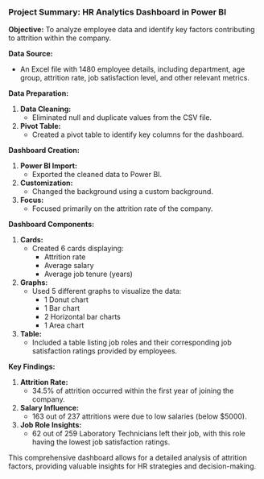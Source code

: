### Project Summary: HR Analytics Dashboard in Power BI

**Objective:**
To analyze employee data and identify key factors contributing to attrition within the company.

**Data Source:**
- An Excel file with 1480 employee details, including department, age group, attrition rate, job satisfaction level, and other relevant metrics.

**Data Preparation:**
1. **Data Cleaning:** 
   - Eliminated null and duplicate values from the CSV file.
2. **Pivot Table:**
   - Created a pivot table to identify key columns for the dashboard.

**Dashboard Creation:**
1. **Power BI Import:**
   - Exported the cleaned data to Power BI.
2. **Customization:**
   - Changed the background using a custom background.
3. **Focus:**
   - Focused primarily on the attrition rate of the company.

**Dashboard Components:**
1. **Cards:**
   - Created 6 cards displaying:
     - Attrition rate
     - Average salary
     - Average job tenure (years)
2. **Graphs:**
   - Used 5 different graphs to visualize the data:
     - 1 Donut chart
     - 1 Bar chart
     - 2 Horizontal bar charts
     - 1 Area chart
3. **Table:**
   - Included a table listing job roles and their corresponding job satisfaction ratings provided by employees.

**Key Findings:**
1. **Attrition Rate:**
   - 34.5% of attrition occurred within the first year of joining the company.
2. **Salary Influence:**
   - 163 out of 237 attritions were due to low salaries (below $5000).
3. **Job Role Insights:**
   - 62 out of 259 Laboratory Technicians left their job, with this role having the lowest job satisfaction ratings.

This comprehensive dashboard allows for a detailed analysis of attrition factors, providing valuable insights for HR strategies and decision-making.
